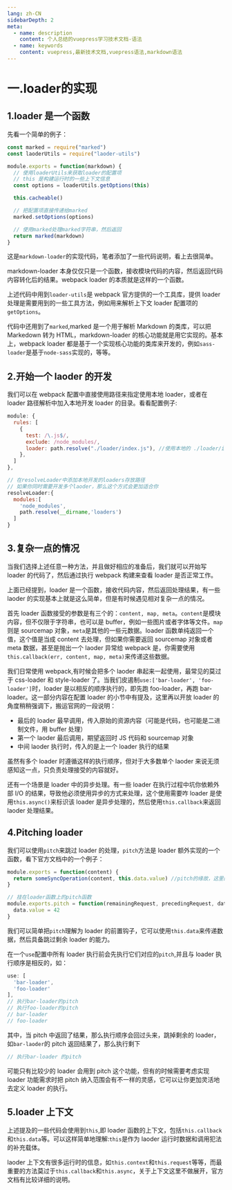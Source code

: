 ```yaml
---
lang: zh-CN
sidebarDepth: 2
meta:
  - name: description
    content: 个人总结的vuepress学习技术文档-语法
  - name: keywords
    content: vuepress,最新技术文档,vuepress语法,markdown语法
---
```


# 一.loader的实现

## 1.loader 是一个函数

先看一个简单的例子：

```js
const marked = require("marked")
const laoderUtils = require("laoder-utils")

module.exports = function(markdown) {
  // 使用loaderUtils来获取loader的配置项
  // this 是构建运行时的一些上下文信息
  const options = loaderUtils.getOptions(this)

  this.cacheable()

  // 把配置项直接传递给marked
  marked.setOptions(options)

  // 使用marked处理marked字符串，然后返回
  return marked(markdown)
}
```

这是`markdown-loader`的实现代码，笔者添加了一些代码说明，看上去很简单。

markdown-loader 本身仅仅只是一个函数，接收模块代码的内容，然后返回代码内容转化后的结果。webpack loader 的本质就是这样的一个函数。

上述代码中用到`loader-utils`是 webpack 官方提供的一个工具库，提供 loader 处理是需要用到的一些工具方法，例如用来解析上下文 loader 配置项的`getOptions`。

代码中还用到了`marked`,marked 是一个用于解析 Markdown 的类库，可以把 Markedown 转为 HTML，markdown-loader 的核心功能就是用它实现的。基本上，webpack loader 都是基于一个实现核心功能的类库来开发的，例如`sass-loader`是基于`node-sass`实现的，等等。

## 2.开始一个 laoder 的开发

我们可以在 webpack 配置中直接使用路径来指定使用本地 loader，或者在 loader 路径解析中加入本地开发 loader 的目录。看看配置例子:

```js
module: {
  rules: [
    {
      test: /\.js$/,
      exclude: /node_modules/,
      loader: path.resolve("./loader/index.js"), //使用本地的 ./loader/index.js作为loader
    },
  ]
},

// 在resolveLoader中添加本地开发的loaders存放路径
// 如果你同时需要开发多个laoder，那么这个方式会更加适合你
resolveLoader:{
  modules:[
    'node_modules',
    path.resolve(__dirname,'loaders')
  ]
}
```

## 3.复杂一点的情况

当我们选择上述任意一种方法，并且做好相应的准备后，我们就可以开始写 loader 的代码了，然后通过执行 webpack 构建来查看 loader 是否正常工作。

上面已经提到，loader 是一个函数，接收代码内容，然后返回处理结果，有一些 laoder 的实现基本上就是这么简单，但是有时候遇见相对复杂一点的情况。

首先 loader 函数接受的参数是有三个的：`content, map, meta`。`content`是模块内容，但不仅限于字符串，也可以是 buffer，例如一些图片或者字体等文件。`map`则是 sourcemap 对象，`meta`是其他的一些元数据。loader 函数单纯返回一个值，这个值是当成 content 去处理，但如果你需要返回 sourcemap 对象或者 meta 数据，甚至是抛出一个 laoder 异常给 webpack 是，你需要使用`this.callback(err, content, map, meta)`来传递这些数据。

我们日常使用 webpack,有时候会把多个 laoder 串起来一起使用，最常见的莫过于 css-loader 和 style-loader 了。当我们皮遏制`use:['bar-loader', 'foo-loader']`时，loader 是以相反的顺序执行的，即先跑 foo-loader，再跑 bar-loader。这一部分内容在配置 loader 的小节中有提及，这里再以开放 loader 的角度稍稍强调下，搬运官网的一段说明：

- 最后的 loader 最早调用，传入原始的资源内容（可能是代码，也可能是二进制文件，用 buffer 处理）
- 第一个 laoder 最后调用，期望返回时 JS 代码和 sourcemap 对象
- 中间 laoder 执行时，传入的是上一个 loader 执行的结果

虽然有多个 loader 时遵循这样的执行顺序，但对于大多数单个 laoder 来说无须感知这一点，只负责处理接受的内容就好。

还有一个场景是 loader 中的异步处理。有一些 loader 在执行过程中坑你依赖外部 I/O 的结果，导致他必须使用异步的方式来处理，这个使用需要咋 loader 是使用`this.async()`来标识该 loader 是异步处理的，然后使用`this.callback`来返回 laoder 处理结果。

## 4.Pitching loader

我们可以使用`pitch`来跳过 loader 的处理，`pitch`方法是 loader 额外实现的一个函数，看下官方文档中的一个例子：

```js
module.exports = function(content) {
  return someSyncOperation(content, this.data.value) //pitch的缘故，这里的data.value为42
}

// 挂在loader函数上的pitch函数
module.exports.pitch = function(remainingRequest, precedingRequest, data) {
  data.value = 42
}
```

我们可以简单把`pitch`理解为 loader 的前置钩子，它可以使用`this.data`来传递数据，然后具备跳过剩余 loader 的能力。

在一个`use`配置中所有 loader 执行前会先执行它们对应的`pitch`,并且与 loader 执行顺序是相反的，如：

```js
use: [
  'bar-loader',
  'foo-loader'
],
// 执行bar-loader的pitch
// 执行foo-loader的pitch
// bar-loader
// foo-loader
```

其中，当 pitch 中返回了结果，那么执行顺序会回过头来，跳掉剩余的 loader，如`bar-laoder`的 pitch 返回结果了，那么执行剩下

```js
// 执行bar-loader 的pitch
```

可能只有比较少的 loader 会用到 pitch 这个功能，但有的时候需要考虑实现 loader 功能需求时把 pitch 纳入范围会有不一样的灵感，它可以让你更加灵活地去定义 loader 的执行。

## 5.loader 上下文

上述提及的一些代码会使用到`this`,即 loader 函数的上下文，包括`this.callback`和`this.data`等。可以这样简单地理解:`this`是作为 laoder 运行时数据和调用犯法的补充载体。

laoder 上下文有很多运行时的信息，如`this.context`和`this.request`等等，而最重要的方法莫过于`this.callback`和`this.async`，关于上下文这里不做展开，官方文档有比较详细的说明。
